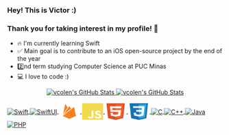<h4 align="center">

### Hey! This is Victor :)

### Thank you for taking interest in my profile! 🥳

- :fire: I'm currently learning Swift 
- ✅ Main goal is to contribute to an iOS open-source project by the end of the year
- :two:nd term studying Computer Science at PUC Minas
- 💻 I love to code :)

<div align="center">
  <a href="https://github.com/vcolen">
  <img height="180em" alt="vcolen's GitHub Stats" src="https://github-readme-stats.vercel.app/api?username=vcolen&show_icons=true&count_private=true&bg_color=171717&title_color=DA0037&text_color=EDEDED&icon_color=DA0037" />
  <img height="180em" alt="vcolen's GitHub Stats" src="https://github-readme-stats.vercel.app/api/top-langs/?username=vcolen&layout=compact&show_icons=true&count_private=true&bg_color=171717&title_color=DA0037&text_color=EDEDED&icon_color=DA0037" />
</div>

<div style="display: inline_block"><br>
   <img align="center" alt="Swift" height="40" width="50" src="https://cdn.jsdelivr.net/gh/devicons/devicon/icons/swift/swift-original.svg"/>
   <img align="center" alt="SwiftUI" height="50" width="60" src="https://img.icons8.com/color/48/000000/swiftui.png"/>
   <img align="center" alt="Firebase" height="40" width="50" src="https://raw.githubusercontent.com/devicons/devicon/master/icons/firebase/firebase-plain.svg" />
   <img align="center" alt="JavaScript" height="40" width="50" src="https://raw.githubusercontent.com/devicons/devicon/master/icons/javascript/javascript-plain.svg">
   <img align="center" alt="html" height="40" width="50" src="https://raw.githubusercontent.com/devicons/devicon/master/icons/html5/html5-original.svg" />
   <img align="center" alt="css" height="40" width="50" src="https://raw.githubusercontent.com/devicons/devicon/master/icons/css3/css3-original.svg">
   <img align="center" alt="C" height="40" width="50" src="https://cdn.jsdelivr.net/gh/devicons/devicon/icons/c/c-original.svg" />
   <img align="center" alt="C++" height="40" width="50" src="https://cdn.jsdelivr.net/gh/devicons/devicon/icons/cplusplus/cplusplus-original.svg" />
   <img align="center" alt="Java" height="40" width="50" src="https://cdn.jsdelivr.net/gh/devicons/devicon/icons/java/java-original.svg" />
   <img align="center" alt="PHP" height="40" width="50" src="https://cdn.jsdelivr.net/gh/devicons/devicon/icons/php/php-original.svg"/>
</div>
